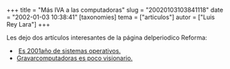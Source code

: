 +++
title = "Más IVA a las computadoras"
slug = "20020103103841118"
date = "2002-01-03 10:38:41"
[taxonomies]
tema = ["articulos"]
autor = ["Luis Rey Lara"]
+++

Les dejo dos artículos interesantes de la página delperiodico Reforma:

-    [Es 2001año de sistemas
    operativos.](http://www.reforma.com/tecnologia/articulo/155941/)
-   [Gravarcomputadoras es poco
    visionario.](http://www.reforma.com/economiayfinanzas/articulo/156574/)

